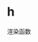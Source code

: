<!--
 * @Author: tangdaoyong
 * @Date: 2021-06-27 17:36:52
 * @LastEditors: tangdaoyong
 * @LastEditTime: 2021-06-27 17:37:11
 * @Description: h
-->
# h

渲染函数